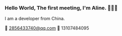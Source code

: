 ### Hello World, The first meeting, I'm Aline. 👋👋👋

I am a developer from China.

📧 2856433740@qq.com
📱 13107484095




